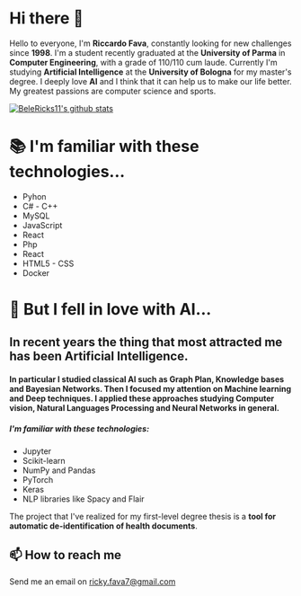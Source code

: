 # Hi there 👋
Hello to everyone, I'm **Riccardo Fava**, constantly looking for new challenges since **1998**. I'm a student recently graduated at the **University of Parma** in **Computer Engineering**, with a grade of 110/110 cum laude. Currently I'm studying **Artificial Intelligence** at the **University of Bologna** for my master's degree. 
I deeply love **AI** and I think that it can help us to make our life better. My greatest passions are computer science and sports.

[![BeleRicks11's github stats](https://github-readme-stats.vercel.app/api?username=BeleRicks11&count_private=true)](https://github.com/anuraghazra/github-readme-stats)

# 📚 I'm familiar with these technologies...
* Pyhon
* C# - C++
* MySQL
* JavaScript
* React
* Php
* React
* HTML5 - CSS
* Docker

# 🔭 But I fell in love with AI...
## In recent years the thing that most attracted me has been Artificial Intelligence. 
#### In particular I studied classical AI such as Graph Plan, Knowledge bases and Bayesian Networks. Then I focused my attention on Machine learning and Deep techniques. I applied these approaches studying Computer vision, Natural Languages Processing and Neural Networks in general. 
##### I'm familiar with these technologies:
* Jupyter
* Scikit-learn
* NumPy and Pandas
* PyTorch
* Keras
* NLP libraries like Spacy and Flair

The project that I've realized for my first-level degree thesis is a **tool for automatic de-identification of health documents**.

## 📫 How to reach me
Send me an email on ricky.fava7@gmail.com
